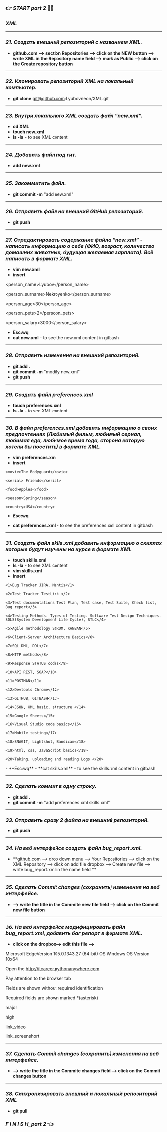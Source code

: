 ### 👉 *START part 2* 💙💛
### *XML*
***
### *21. Создать внешний репозиторий c названием XML.*
- **github.com --> section Repositories --> click on the NEW button --> write XML in the Repository name field --> mark as Public --> click on the Create repository button**
*** 
### *22. Клонировать репозиторий XML на локальный компьютер.*
- **git clone** git@github.com:Lyubovneon/XML.git
***
### *23. Внутри локального XML создать файл “new.xml”.*
- **cd XML**
- **touch new.xml**
- **ls -la**  -  to see XML content 
***
### *24. Добавить файл под гит*.
- **add new.xml**
***
### *25. Закоммитить файл.*
- **git commit -m** "add new.xml"
***
### *26. Отправить файл на внешний GitHub репозиторий.*
- **git push**
***
### *27. Отредактировать содержание файла “new.xml” - написать информацию о себе (ФИО, возраст, количество домашних животных, будущая желаемая зарплата). Всё написать в формате XML.*
- **vim new.xml**
- **insert**

<note>

<person_name>Lyubov</person_name>

<person_surname>Nekroyenko</person_surname>

<person_age>30</person_age>

<person_pets>2</persopn_pets>

<person_salary>3000</person_salary>

</note>

- **Esc:wq**
- **cat new.xml**  - to see the new.xml content in gitbash
***
### *28. Отправить изменения на внешний репозиторий.*
- **git add .**
- **git commit -m** "modify new.xml"
- **git push**
***
### *29. Создать файл preferences.xml*
- **touch preferences.xml**
- **ls -la**  -  to see XML content 
***
### *30. В файл preferences.xml добавить информацию о своих предпочтениях (Любимый фильм, любимый сериал, любимая еда, любимое время года, сторона которую хотели бы посетить) в формате XML.*
- **vim preferences.xml**
- **insert**

<note>

	<movie>The Bodyguard</movie>
	
	<serial> Friends</serial>
	
	<food>Apples</food>
	
	<season>Spring</season>
	
	<country>USA</country>
	
</note>

- **Esc:wq**

- **cat preferences.xml**  - to see the preferences.xml content in gitbash
***
### *31. Создать файл sklls.xml добавить информацию о скиллах которые будут изучены на курсе в формате XML*
- **touch skills.xml**
- **ls -la**  -  to see XML content 
- **vim skills.xml**
- **insert**

<skills>

	<1>Bug Tracker JIRA, Mantis</1>
	
	<2>Test Tracker TestLink </2>
	
    <3>Test documentations Test Plan, Test case, Test Suite, Check list, Bug report</3>
        
	<4>Testing Methods, Types of Testing, Software Test Design Techniques, SDLS(System Development Life Cycle), STLC</4>
	
	<5>Agile methodology SCRUM, KANBAN</5>
	
	<6>Client-Server Architecture Basics</6>
	
	<7>SQL DML, DDL</7>
	
	<8>HTTP methods</8>
	
	<9>Response STATUS codes</9>
	
	<10>API REST, SOAP</10>
	
	<11>POSTMAN</11>
	
	<12>Devtools Chrome</12>
	
	<13>GITHUB, GITBASH</13>
	
	<14>JSON, XML basic, structure </14>
	
	<15>Google Sheets</15>
	
	<16>Visual Studio code basics</16>
	
	<17>Mobile testing</17>
	
	<18>SNAGIT, Lightshot, Bandicam</18>
	
	<19>html, css, JavaScript basics</19>
	
	<20>Taking, uploading and reading Logs </20>
	
</skills>
- **Esc:wq**
- **cat skills.xml**  - to see the skills.xml content in gitbash

***
### *32. Сделать коммит в одну строку.*
- **git add .** 
- **git commit -m** "add preferences.xml skills.xml"
***
### *33. Отправить сразу 2 файла на внешний репозиторий.*
- **git push**
***
### *34. На веб интерфейсе создать файл bug_report.xml.*
- **github.com --> drop down menu --> Your Repositories --> click on the XML Repository --> click on add file dropbox --> Create new file --> write bug_report.xml in the name field **

***
### *35. Сделать Commit changes (сохранить) изменения на веб интерфейсе.*
- **--> write the title in the Commite new file field --> click on the Commit new file button**

***
### *36. На веб интерфейсе модифицировать файл bug_report.xml, добавить баг репорт в формате XML.*
- **click on the dropbox--> edit this file -->**

<?xml version="1.0" encoding="UTF-8"?>
<BUGREPORT ID="110920221">

 <TITLE>Fields are shown without required identification</TITLE>
            
<INVIRONMENT>Microsoft EdgeVersion 105.0.1343.27 (64-bit) OS Windows OS Version 10x64</INVIRONMENT>

<STR1>Open the http://itcareer.pythonanywhere.com</STR1>

<STR2>Pay attention to the browser tab</STR2>

<AR>Fields are shown without required identification</AR>

<ER>Required fields are shown marked *(asterisk)</ER>

<SEVERITY>major</SEVERITY>

<PRIORITY>high</PRIORITY>

<ATTACHMENT1>link_video</ATTACHMENT1>

<ATTACHMENT2>link_screenshort</ATTACHMENT2>

</BUGREPORT>

***
### *37. Сделать Commit changes (сохранить) изменения на веб интерфейсе.*
- **--> write the title in the Commite changes field --> click on the Commit changes button**

***
### *38. Синхронизировать внешний и локальный репозиторий XML*
- **git pull**

###  *F I N I S H_part 2* 👈











